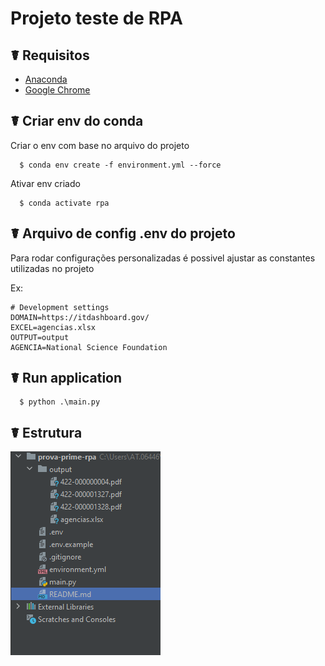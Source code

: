 # Projeto teste de RPA

## ☤ Requisitos

* [Anaconda](https://docs.anaconda.com/anaconda/user-guide/getting-started/)
* [Google Chrome](https://www.google.com/chrome)

## ☤ Criar env do conda

Criar o env com base no arquivo do projeto

```
  $ conda env create -f environment.yml --force
```

Ativar env criado

```
  $ conda activate rpa
```

## ☤ Arquivo de config .env do projeto

Para rodar configurações personalizadas é possivel ajustar as constantes utilizadas no projeto

Ex:
```
# Development settings
DOMAIN=https://itdashboard.gov/
EXCEL=agencias.xlsx
OUTPUT=output
AGENCIA=National Science Foundation
```

## ☤ Run application

```
  $ python .\main.py
```

## ☤ Estrutura

![img.png](docs/img.png)

